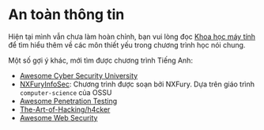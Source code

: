 # An toàn thông tin

Hiện tại mình vẫn chưa làm hoàn chỉnh, bạn vui lòng đọc [Khoa học máy tính](khoa-hoc-may-tinh.md) để tìm hiểu thêm về các môn thiết yếu trong chương trình học nói chung.

Một số gợi ý khác, mới tìm được chương trình Tiếng Anh:

+ [Awesome Cyber Security University](https://github.com/brootware/awesome-cyber-security-university)
+ [NXFuryInfoSec](https://github.com/TheNXFury/NXFuryInfoSec): Chương trình được soạn bởi NXFury. Dựa trên giáo trình `computer-science` của OSSU
+ [Awesome Penetration Testing](https://github.com/enaqx/awesome-pentest)
+ [The-Art-of-Hacking/h4cker](https://github.com/The-Art-of-Hacking/h4cker)
+ [Awesome Web Security](https://github.com/qazbnm456/awesome-web-security)